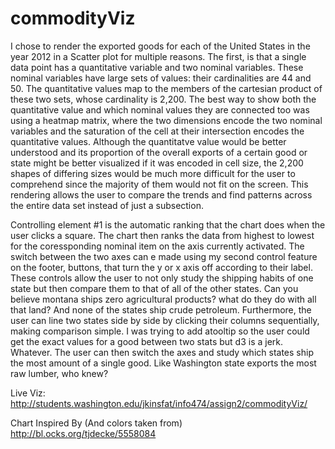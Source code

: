 # commodityViz

I chose to render the exported goods for each of the United States in the year 2012 in a Scatter plot for multiple reasons. The first, is that a single data point has a quantitative variable and two nominal variables. These nominal variables have large sets of values: their cardinalities are 44 and 50. The quantitative values map to the members of the cartesian product of these two sets, whose cardinality is 2,200. The best way to show both the quantitative value and which nominal values they are connected too was using a heatmap matrix, where the two dimensions encode the two nominal variables and the saturation of the cell at their intersection encodes the quantitative values. Although the quantitatve value would be better understood and its proportion of the overall exports of a certain good or state might be better visualized if it was encoded in cell size, the 2,200 shapes of differing sizes would be much more difficult for the user to comprehend since the majority of them would not fit on the screen. This rendering allows the user to compare the trends and find patterns across the entire data set instead of just a subsection. 

Controlling element #1 is the automatic ranking that the chart does when the user clicks a square. The chart then ranks the data from highest to lowest for the coressponding nominal item on the axis currently activated. The switch between the two axes can e made using my second control feature on the footer, buttons, that turn the y or x axis off according to their label. These controls allow the user to not only study the shipping habits of one state but then compare them to that of all of the other states. Can you believe montana ships zero agricultural products? what do they do with all that land? And none of the states ship crude petroleum. Furthermore, the user can line two states side by side by clicking their columns sequentially, making comparison simple. I was trying to add atooltip so the user could get the exact values for a good between two stats but d3 is a jerk. Whatever. The user can then switch the axes and study which states ship the most amount of a single good. Like Washington state exports the most raw lumber, who knew?

Live Viz: http://students.washington.edu/jkinsfat/info474/assign2/commodityViz/

Chart Inspired By (And colors taken from) http://bl.ocks.org/tjdecke/5558084